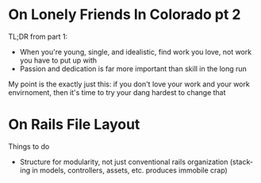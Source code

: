 On Lonely Friends In Colorado pt 2
=
TL;DR from part 1:

  * When you're young, single, and idealistic, find work you love, not work you
    have to put up with
  * Passion and dedication is far more important than skill in the long run

My point is the exactly just this: if you don't love your work and your work
envirnoment, then it's time to try your dang hardest to change that

On Rails File Layout
=
Things to do

  * Structure for modularity, not just conventional rails organization (stack-
    ing in models, controllers, assets, etc. produces immobile crap)
